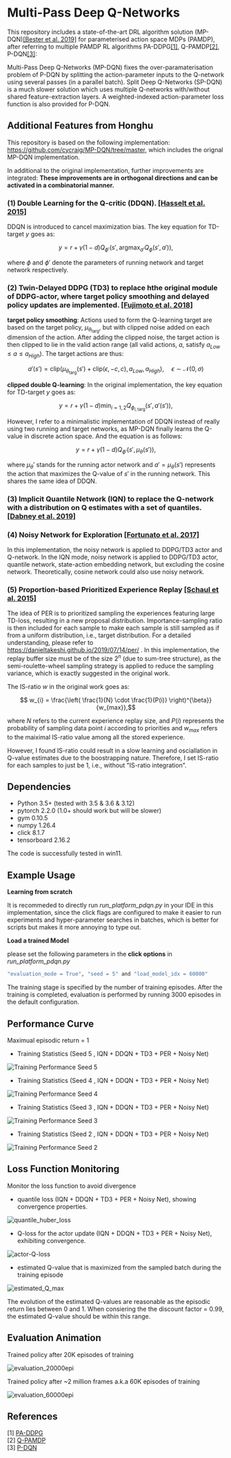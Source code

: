 #  Multi-Pass Deep Q-Networks

This repository includes a state-of-the-art DRL algorithm solution (MP-DQN)[[Bester et al. 2019]](https://arxiv.org/abs/1905.04388) for parameterised action space MDPs (PAMDP), after referring to multiple PAMDP RL algorithms PA-DDPG[[1]](#references), Q-PAMDP[[2]](#references), P-DQN[[3]](#references):



Multi-Pass Deep Q-Networks (MP-DQN) fixes the over-paramaterisation problem of P-DQN by splitting the action-parameter inputs to the Q-network using several passes (in a parallel batch). Split Deep Q-Networks (SP-DQN) is a much slower solution which uses multiple Q-networks with/without shared feature-extraction layers. A weighted-indexed action-parameter loss function is also provided for P-DQN.

## Additional Features from Honghu
This repository is based on the following implementation: https://github.com/cycraig/MP-DQN/tree/master, which includes the orignal MP-DQN implementation.

In additional to the original implementation, further improvements are integrated: **These improvements are in orthogonal directions and can be activated in a combinatorial manner.**

### (1) Double Learning for the Q-critic (DDQN). [[Hasselt et al. 2015]](https://arxiv.org/abs/1509.06461)
DDQN is introduced to cancel maximization bias. The key equation for TD-target $`y`$ goes as:
```math
    y = r + \gamma (1 - d) Q_{\phi'}(s', \text{argmax}_{a'}Q_{\phi}(s',a')),
```
where $`\phi`$ and $`\phi'`$ denote the parameters of running network and target network respectively.

### (2) Twin-Delayed DDPG (TD3) to replace hthe original module of DDPG-actor, where target policy smoothing and delayed policy updates are implemented. [[Fujimoto et al. 2018]](https://arxiv.org/pdf/1802.09477.pdf)

**target policy smoothing**: Actions used to form the Q-learning target are based on the target policy, $`\mu_{\theta_{\text{targ}}}`$, but with clipped noise added on each dimension of the action. After adding the clipped noise, the target action is then clipped to lie in the valid action range (all valid actions, $`a`$, satisfy $`a_{Low} \leq a \leq a_{High})`$. The target actions are thus: 

```math
    a'(s') = \text{clip}\left(\mu_{\theta_{\text{targ}}}(s') + \text{clip}(\epsilon,-c,c), a_{Low}, a_{High}\right), \;\;\;\;\; \epsilon \sim \mathcal{N}(0, \sigma)
```

**clipped double Q-learning**:
In the original implementation, the key equation for TD-target $`y`$ goes as:
```math
    y = r + \gamma (1 - d) \min_{i=1,2} Q_{\phi_{i, \text{targ}}}(s', a'(s')),
```
However, I refer to a minimalistic implementation of DDQN instead of really using two running and target networks, as MP-DQN finally learns the Q-value in discrete action space. And the equation is as follows:
```math
    y = r + \gamma (1 - d) Q_{\phi'}(s', \mu_{\theta}(s')),
```
where $`\mu_{\theta}'`$ stands for the running actor network and $`a' = \mu_{\theta}(s')`$ represents the action that maximizes the Q-value of $`s'`$ in the running network. This shares the same idea of DDQN.


### (3) Implicit Quantile Network (IQN) to replace the Q-network with a distribution on Q estimates with a set of quantiles. [[Dabney et al. 2019]](https://arxiv.org/abs/1806.06923)



### (4) Noisy Network for Exploration <!---(Additionally decouples the noise scaling for training and acting. The training procedure features a linear decay schedule for noise, so that the training can be accelerated. However it doesn't degrade the exploration as the noise for acting still assumes the original/undecayed noise. Note the noisy network module replaces the original exploration schedule of decaying epsilon-greedy algorithm and ornstein noise applied to DDPG actor)--> [[Fortunato et al. 2017]](https://arxiv.org/abs/1706.10295)

In this implementation, the noisy network is applied to DDPG/TD3 actor and Q-network. In the IQN mode, noisy network is applied to DDPG/TD3 actor, quantile network, state-action embedding network, but excluding the cosine network. Theoretically, cosine network could also use noisy network.


### (5) Proportion-based Prioritized Experience Replay [[Schaul et al. 2015]](https://arxiv.org/abs/1511.05952)
The idea of PER is to prioritized sampling the experiences featuring large TD-loss, resulting in a new proposal distribution. Importance-sampling ratio is then included for each sample to make each sample is still sampled as if from a uniform distribution, i.e., target distribution. For a detailed understanding, please refer to https://danieltakeshi.github.io/2019/07/14/per/ .
In this implementation, the replay buffer size must be of the size $`2^n`$ (due to sum-tree structure), as the semi-roulette-wheel sampling strategy is applied to reduce the sampling variance, which is exactly suggested in the original work. 

The IS-ratio $`w`$ in the original work goes as:
```math
    w_{i} = \frac{\left( \frac{1}{N} \cdot \frac{1}{P(i)} \right)^{\beta}}{w_{max}},
```
where $`N`$ refers to the current experience replay size, and $`P(i)`$ represents the probability of sampling data point $`i`$ according to priorities and $`w_{max}`$ refers to the maiximal IS-ratio value among all the stored experience. 

However, I found IS-ratio could result in a slow learning and osciallation in Q-value estimates due to the boostrapping nature. Therefore, I set IS-ratio for each samples to just be $`1`$, i.e., without "IS-ratio integration".








## Dependencies

- Python 3.5+ (tested with 3.5 & 3.6 & 3.12)
- pytorch 2.2.0 (1.0+ should work but will be slower)
- gym 0.10.5
- numpy 1.26.4
- click 8.1.7 
- tensorboard 2.16.2

The code is successfully tested in win11.
<!---## Domains

The simplest installation method for the above OpenAI Gym environments is as follows:
```bash
pip install -e git+https://github.com/cycraig/gym-platform#egg=gym_platform
```

If something goes wrong, follow the installation instructions given by the repositories above. Note that gym-soccer has been updated for a later gym version and the reward function changed to reflect the one used in the code by Hausknecht & Stone [2016] (https://github.com/mhauskn/dqn-hfo). So use the one linked above rather than the OpenAI repository.-->

## Example Usage

**Learning from scratch**

It is recommeded to directly run *run_platform_pdqn.py* in your IDE in this implementation, since the click flags are configured to make it easier to run experiments and hyper-parameter searches in batches, which is better for scripts but makes it more annoying to type out.

**Load a trained Model**

please set the following parameters in the **click options** in *run_platform_pdqn.py*
```bash
"evaluation_mode = True", "seed = 5" and "load_model_idx = 60000"
```

<!---
To run vanilla P-DQN on the Platform domain with default flags:
```bash
python run_platform_pdqn.py 
```

SP-DQN on the Platform domain, rendering each episode:
```bash
python run_platform_pdqn.py--split True --visualise True --render-freq 1
```

MP-DQN on the Platform domain with four hidden layers (note no spaces) and the weighted-indexed loss function:
```bash
python run_platform_pdqn.py  --multipass True --layers [1024,512,256,128] --weighted True --indexed True
```
-->

The training stage is specified by the number of training episodes. After the training is completed, evaluation is performed by running 3000 episodes in the default configuration.


## Performance Curve

Maximual episodic return = 1

- Training Statistics (Seed 5 , IQN + DDQN + TD3 + PER + Noisy Net)

![Training Performance Seed 5](runs/seed_5.png)

- Training Statistics (Seed 4 , IQN + DDQN + TD3 + PER + Noisy Net)

![Training Performance Seed 4](runs/seed_4.png)

- Training Statistics (Seed 3 , IQN + DDQN + TD3 + PER + Noisy Net)

![Training Performance Seed 3](runs/seed_3.png)

- Training Statistics (Seed 2 , IQN + DDQN + TD3 + PER + Noisy Net)

![Training Performance Seed 2](runs/seed_2.png)


## Loss Function Monitoring

Monitor the loss function to avoid divergence

- quantile loss (IQN + DDQN + TD3 + PER + Noisy Net), showing convergence properties.

![quantile_huber_loss](runs/quantile_huber_loss.png) 

- Q-loss for the actor update (IQN + DDQN + TD3 + PER + Noisy Net), exhibiting convergence.

![actor-Q-loss](runs/Q_loss.png) 

- estimated Q-value that is maximized from the sampled batch during the training episode

![estimated_Q_max](runs/estimated_Q_max.png) 

The evolution of the estimated Q-values are reasonable as the episodic return lies between 0 and 1. When consiering the the discount factor = 0.99, the estimated Q-value should be within this range.

## Evaluation Animation

Trained policy after 20K episodes of training

![evaluation_20000epi](runs/evaluation_20000.gif)


Trained policy after ~2 million frames a.k.a 60K episodes of training

![evaluation_60000epi](runs/evaluation.gif)

References
----------

[1] [PA-DDPG](https://arxiv.org/abs/1511.04143)    
[2] [Q-PAMDP](https://arxiv.org/abs/1509.01644)  
[3] [P-DQN](https://arxiv.org/abs/1810.06394)   


